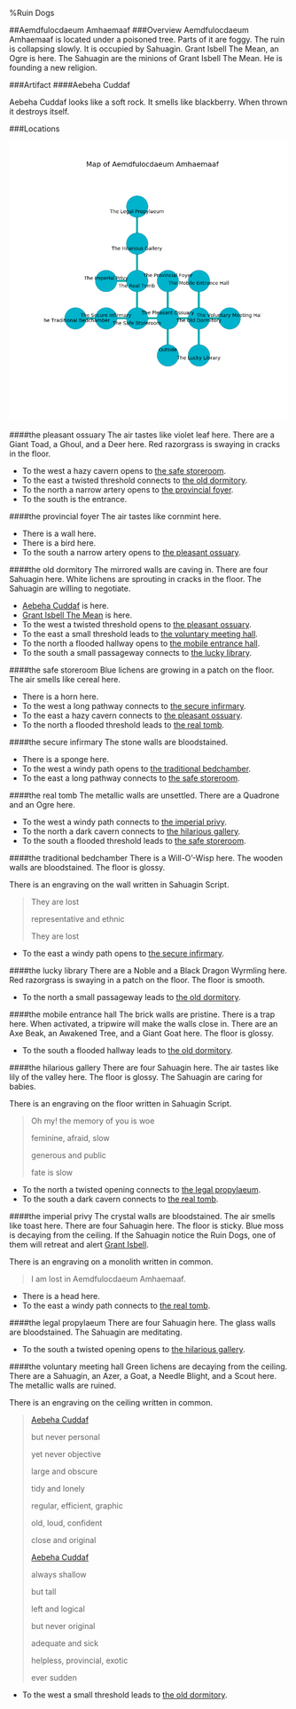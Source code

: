 %Ruin Dogs

##Aemdfulocdaeum Amhaemaaf
###Overview
Aemdfulocdaeum Amhaemaaf is located under a poisoned tree. Parts of it are foggy. The ruin is collapsing slowly. It is occupied by Sahuagin. <a name="Grant-Isbell-The-Mean"></a>Grant Isbell The Mean, an Ogre is here. The Sahuagin are the minions of Grant Isbell The Mean. He  is founding a new religion. 



###Artifact
####<a name="Aebeha-Cuddaf"></a>Aebeha Cuddaf


Aebeha Cuddaf looks like a soft rock. It smells like blackberry. When thrown it destroys itself. 





###Locations


![](../v2/images/Aemdfulocdaeum-Amhaemaaf.png)

####<a name="the-pleasant-ossuary"></a>the pleasant ossuary
The air tastes like violet leaf here. There are a Giant Toad, a Ghoul, and a Deer here. Red razorgrass is swaying in cracks in the floor. 



* To the west a hazy cavern opens to [the safe storeroom](#the-safe-storeroom).
* To the east a twisted threshold connects to [the old dormitory](#the-old-dormitory).
* To the north a narrow artery opens to [the provincial foyer](#the-provincial-foyer).
* To the south is the entrance.


####<a name="the-provincial-foyer"></a>the provincial foyer
The air tastes like cornmint here. 



* There is a wall here.
* There is a bird here.
* To the south a narrow artery opens to [the pleasant ossuary](#the-pleasant-ossuary).


####<a name="the-old-dormitory"></a>the old dormitory
The mirrored walls are caving in. There are four Sahuagin here. White lichens are sprouting in cracks in the floor. The Sahuagin are willing to negotiate. 



* [Aebeha Cuddaf](#Aebeha-Cuddaf) is here.
* [Grant Isbell The Mean](#Grant-Isbell-The-Mean) is here.
* To the west a twisted threshold opens to [the pleasant ossuary](#the-pleasant-ossuary).
* To the east a small threshold leads to [the voluntary meeting hall](#the-voluntary-meeting-hall).
* To the north a flooded hallway opens to [the mobile entrance hall](#the-mobile-entrance-hall).
* To the south a small passageway connects to [the lucky library](#the-lucky-library).


####<a name="the-safe-storeroom"></a>the safe storeroom
Blue lichens are growing in a patch on the floor. The air smells like cereal here. 



* There is a horn here.
* To the west a long pathway connects to [the secure infirmary](#the-secure-infirmary).
* To the east a hazy cavern connects to [the pleasant ossuary](#the-pleasant-ossuary).
* To the north a flooded threshold leads to [the real tomb](#the-real-tomb).


####<a name="the-secure-infirmary"></a>the secure infirmary
The stone walls are bloodstained. 



* There is a sponge here.
* To the west a windy path opens to [the traditional bedchamber](#the-traditional-bedchamber).
* To the east a long pathway connects to [the safe storeroom](#the-safe-storeroom).


####<a name="the-real-tomb"></a>the real tomb
The metallic walls are unsettled. There are a Quadrone and an Ogre here. 



* To the west a windy path connects to [the imperial privy](#the-imperial-privy).
* To the north a dark cavern connects to [the hilarious gallery](#the-hilarious-gallery).
* To the south a flooded threshold leads to [the safe storeroom](#the-safe-storeroom).


####<a name="the-traditional-bedchamber"></a>the traditional bedchamber
There is a Will-O’-Wisp here. The wooden walls are bloodstained. The floor is glossy. 

There is an engraving on the wall written in Sahuagin Script. 

> They are lost
>
> representative and ethnic
>
> They are lost
>


* To the east a windy path opens to [the secure infirmary](#the-secure-infirmary).


####<a name="the-lucky-library"></a>the lucky library
There are a Noble and a Black Dragon Wyrmling here. Red razorgrass is swaying in a patch on the floor. The floor is smooth. 



* To the north a small passageway leads to [the old dormitory](#the-old-dormitory).


####<a name="the-mobile-entrance-hall"></a>the mobile entrance hall
The brick walls are pristine. There is a trap here. When activated, a tripwire will make the walls close in. There are an Axe Beak, an Awakened Tree, and a Giant Goat here. The floor is glossy. 



* To the south a flooded hallway leads to [the old dormitory](#the-old-dormitory).


####<a name="the-hilarious-gallery"></a>the hilarious gallery
There are four Sahuagin here. The air tastes like lily of the valley here. The floor is glossy. The Sahuagin are caring for babies. 

There is an engraving on the floor written in Sahuagin Script. 

> Oh my! the memory of you is woe
>
> feminine, afraid, slow
>
> generous and public
>
> fate is slow
>


* To the north a twisted opening connects to [the legal propylaeum](#the-legal-propylaeum).
* To the south a dark cavern connects to [the real tomb](#the-real-tomb).


####<a name="the-imperial-privy"></a>the imperial privy
The crystal walls are bloodstained. The air smells like toast here. There are four Sahuagin here. The floor is sticky. Blue moss is decaying from the ceiling. If the Sahuagin notice the Ruin Dogs, one of them will retreat and alert [Grant Isbell](#Grant-Isbell). 

There is an engraving on a monolith written in common. 

> I am lost in Aemdfulocdaeum Amhaemaaf.
>


* There is a head here.
* To the east a windy path connects to [the real tomb](#the-real-tomb).


####<a name="the-legal-propylaeum"></a>the legal propylaeum
There are four Sahuagin here. The glass walls are bloodstained. The Sahuagin are meditating. 



* To the south a twisted opening opens to [the hilarious gallery](#the-hilarious-gallery).


####<a name="the-voluntary-meeting-hall"></a>the voluntary meeting hall
Green lichens are decaying from the ceiling. There are a Sahuagin, an Azer, a Goat, a Needle Blight, and a Scout here. The metallic walls are ruined. 

There is an engraving on the ceiling written in common. 

> [Aebeha Cuddaf](#Aebeha-Cuddaf)
>
> but never personal
>
> yet never objective
>
> large and obscure
>
> tidy and lonely
>
> regular, efficient, graphic
>
> old, loud, confident
>
> close and original
>
> [Aebeha Cuddaf](#Aebeha-Cuddaf)
>
> always shallow
>
> but tall
>
> left and logical
>
> but never original
>
> adequate and sick
>
> helpless, provincial, exotic
>
> ever sudden
>


* To the west a small threshold leads to [the old dormitory](#the-old-dormitory).


